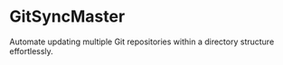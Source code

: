 # GitSyncMaster
Automate updating multiple Git repositories within a directory structure effortlessly.
